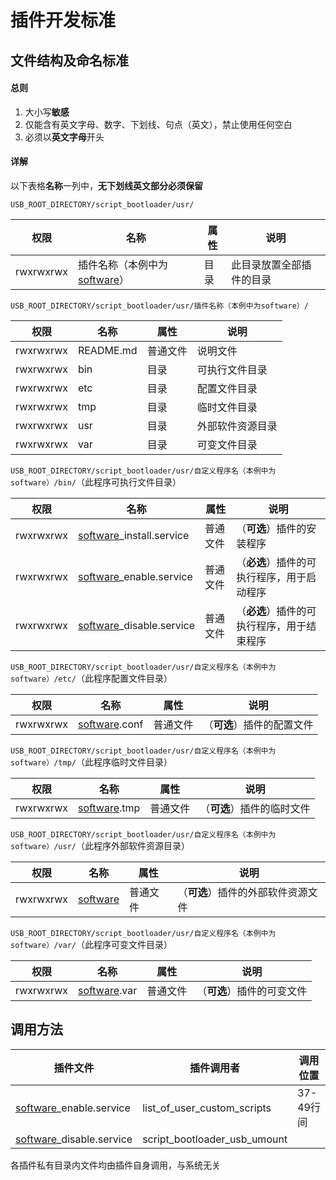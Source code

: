 # 插件开发标准

## 文件结构及命名标准

#### 总则

1. 大小写**敏感**
2. 仅能含有英文字母、数字、下划线、句点（英文），禁止使用任何空白
3. 必须以**英文字母**开头

#### 详解

以下表格**名称**一列中，**无下划线英文部分必须保留**

`USB_ROOT_DIRECTORY/script_bootloader/usr/`

| 权限      | 名称                                | 属性 | 说明                     |
| --------- | ----------------------------------- | ---- | ------------------------ |
| rwxrwxrwx | 插件名称（本例中为<u>software</u>） | 目录 | 此目录放置全部插件的目录 |

`USB_ROOT_DIRECTORY/script_bootloader/usr/插件名称（本例中为software）/`

| 权限      | 名称     | 属性     | 说明             |
| --------- | -------- | -------- | ---------------- |
| rwxrwxrwx | README.md | 普通文件 | 说明文件         |
| rwxrwxrwx | bin    | 目录     | 可执行文件目录   |
| rwxrwxrwx | etc    | 目录     | 配置文件目录     |
| rwxrwxrwx | tmp    | 目录     | 临时文件目录     |
| rwxrwxrwx | usr    | 目录     | 外部软件资源目录 |
| rwxrwxrwx | var    | 目录     | 可变文件目录     |

`USB_ROOT_DIRECTORY/script_bootloader/usr/自定义程序名（本例中为software）/bin/`（此程序可执行文件目录）

| 权限      | 名称                            | 属性     | 说明                                       |
| --------- | ------------------------------- | -------- | ------------------------------------------ |
| rwxrwxrwx | <u>software</u>_install.service | 普通文件 | （**可选**）插件的安装程序 |
| rwxrwxrwx | <u>software</u>_enable.service  | 普通文件 | （**必选**）插件的可执行程序，用于启动程序 |
| rwxrwxrwx | <u>software</u>_disable.service | 普通文件 | （**必选**）插件的可执行程序，用于结束程序 |

`USB_ROOT_DIRECTORY/script_bootloader/usr/自定义程序名（本例中为software）/etc/`（此程序配置文件目录）

| 权限      | 名称                 | 属性     | 说明                       |
| --------- | -------------------- | -------- | -------------------------- |
| rwxrwxrwx | <u>software</u>.conf | 普通文件 | （**可选**）插件的配置文件 |

`USB_ROOT_DIRECTORY/script_bootloader/usr/自定义程序名（本例中为software）/tmp/`（此程序临时文件目录）

| 权限      | 名称                | 属性     | 说明                       |
| --------- | ------------------- | -------- | -------------------------- |
| rwxrwxrwx | <u>software</u>.tmp | 普通文件 | （**可选**）插件的临时文件 |

`USB_ROOT_DIRECTORY/script_bootloader/usr/自定义程序名（本例中为software）/usr/`（此程序外部软件资源目录）

| 权限      | 名称            | 属性     | 说明                               |
| --------- | --------------- | -------- | ---------------------------------- |
| rwxrwxrwx | <u>software</u> | 普通文件 | （**可选**）插件的外部软件资源文件 |

`USB_ROOT_DIRECTORY/script_bootloader/usr/自定义程序名（本例中为software）/var/`（此程序可变文件目录）

| 权限      | 名称                | 属性     | 说明                       |
| --------- | ------------------- | -------- | -------------------------- |
| rwxrwxrwx | <u>software</u>.var | 普通文件 | （**可选**）插件的可变文件 |

## 调用方法

| 插件文件                        | 插件调用者                   | 调用位置  |
| ------------------------------- | ---------------------------- | --------- |
| <u>software</u>_enable.service  | list_of_user_custom_scripts  | 37-49行间 |
| <u>software</u>_disable.service | script_bootloader_usb_umount |           |

各插件私有目录内文件均由插件自身调用，与系统无关